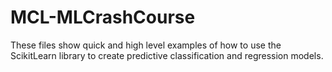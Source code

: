 # MCL-MLCrashCourse

These files show quick and high level examples of how to use the ScikitLearn library to create predictive classification and regression models.
